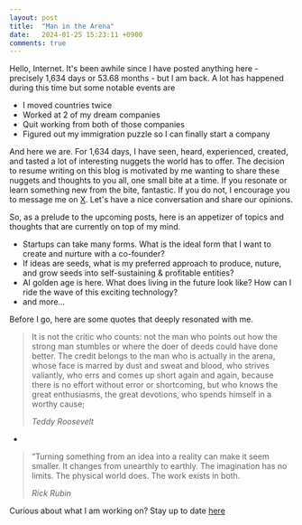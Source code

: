 ```yaml
---
layout: post
title:  "Man in the Arena"
date:   2024-01-25 15:23:11 +0900
comments: true
---
```


Hello, Internet. It's been awhile since I have posted anything here - precisely 1,634 days or 53.68 months - but I am back. A lot has happened during this time but some notable events are

- I moved countries twice
- Worked at 2 of my dream companies
- Quit working from both of those companies
- Figured out my immigration puzzle so I can finally start a company

And here we are. For 1,634 days, I have seen, heard, experienced, created, and tasted a lot of interesting nuggets the world has to offer. The decision to resume writing on this blog is motivated by me wanting to share these nuggets and thoughts to you all, one small bite at a time. If you resonate or learn something new from the bite, fantastic. If you do not, I encourage you to message me on [X](https://x.com/guard_if). Let's have a nice conversation and share our opinions.


So, as a prelude to the upcoming posts, here is an appetizer of topics and thoughts that are currently on top of my mind.


- Startups can take many forms. What is the ideal form that I want to create and nurture with a co-founder?
- If ideas are seeds, what is my preferred approach to produce, nuture, and grow seeds into self-sustaining & profitable entities?
- AI golden age is here. What does living in the future look like? How can I ride the wave of this exciting technology?
- and more...


Before I go, here are some quotes that deeply resonated with me.

> It is not the critic who counts: not the man who points out how the strong man stumbles or where the doer of deeds could have done better. The credit belongs to the man who is actually in the arena, whose face is marred by dust and sweat and blood, who strives valiantly, who errs and comes up short again and again, because there is no effort without error or shortcoming, but who knows the great enthusiasms, the great devotions, who spends himself in a worthy cause;
>
> *Teddy Roosevelt*

-

> “Turning something from an idea into a reality can make it seem smaller.
> It changes from unearthly to earthly.
> The imagination has no limits. The physical world does.
> The work exists in both.
>
> *Rick Rubin*


Curious about what I am working on? Stay up to date [here](https://www.studiolanes.com) 